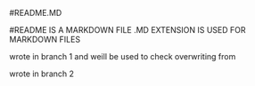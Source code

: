 #README.MD

#README IS A MARKDOWN FILE
.MD EXTENSION IS USED FOR MARKDOWN FILES

wrote in branch 1 and weill be used to check overwriting from 


wrote in branch 2